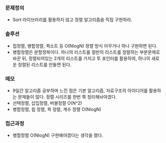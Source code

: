 ### 문제정의
- Sort 라이브러리를 활용하지 않고 정렬 알고리즘을 직접 구현하라. 

### 솔루션
- 힙정렬, 병합정렬, 퀵소트 등 O(NlogN) 정렬 방식 아무거나 하나 구현하면 된다. 
- 병합정렬은 분할정복이다. 하나의 리스트를 절반의 리스트를 정렬하는 부분문제로 바꾼 뒤, 정렬되어있는 2개의 리스트를 가지고 투 포인터를 활용하여, 하나의 새로운 정렬된 리스트를 만들면 된다.

### 메모
- 9일간 알고리즘 공부하며 느낀 점은 기본 알고리즘, 자료구조의 아이디어를 활용하는 문제들이 많다. 정렬 시리즈를 한번 쭉 정리해놔야겠다. 
- 선택정렬, 삽입정렬, 버블정렬 O(N^2)
- 병합정렬, 힙 정렬, 퀵 정렬, 계수 정렬 O(NlogN)

### 접근과정
- 병합정렬 O(NlogN) 구현해야겠다는 생각을 했다.
